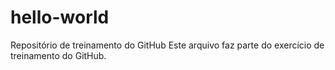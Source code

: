 # hello-world
Repositório de treinamento do GitHub
Este arquivo faz parte do exercício de treinamento do GitHub.
